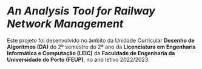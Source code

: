 # *An Analysis Tool for Railway Network Management*

Este projeto foi desenvolvido no âmbito da Unidade Curricular **Desenho de Algoritmos (DA)** do 2º semestre do 2º ano da **Licenciatura em Engenharia Informática e Computação (LEIC)** da **Faculdade de Engenharia da Universidade do Porto (FEUP)**, no ano letivo 2022/2023.
